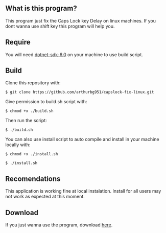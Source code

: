 ## What is this program?

This program just fix the Caps Lock key Delay on linux machines.
If you dont wanna use shift key this program will help you.

## Require

You will need <a href="https://dotnet.microsoft.com/en-us/download">dotnet-sdk-6.0</a> on your machine to use build script.

## Build

Clone this repository with:

    $ git clone https://github.com/arthurbg951/capslock-fix-linux.git

Give permission to build.sh script with:

    $ chmod +x ./build.sh

Then run the script:

    $ ./build.sh

You can also use install script to auto compile and install in your machine locally with:

    $ chmod +x ./install.sh

    $ ./install.sh

## Recomendations

This application is working fine at local instalation. Install for all users may not work as expected at this moment.

## Download

If you just wanna use the program, download <a href="https://github.com/arthurbg951/capslock-fix-linux/releases">here</a>.